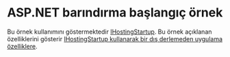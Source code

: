 # <a name="aspnet-hosting-startup-sample"></a>ASP.NET barındırma başlangıç örnek

Bu örnek kullanımını göstermektedir [IHostingStartup](https://docs.microsoft.com/dotnet/api/microsoft.aspnetcore.hosting.ihostingstartup). Bu örnek açıklanan özelliklerini gösterir [IHostingStartup kullanarak bir dış derlemeden uygulama özelliklere](https://docs.microsoft.com/aspnet/core/hosting/ihostingstartup).

